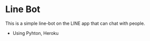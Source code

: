 # Line Bot
This is a simple line-bot on the LINE app that can chat with people.

* Using Pyhton, Heroku
